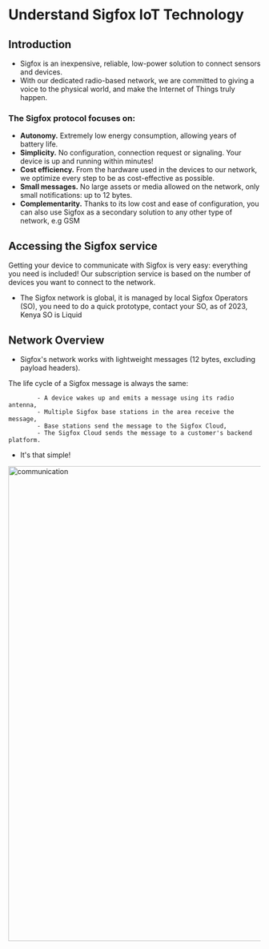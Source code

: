 # Understand Sigfox IoT Technology
 ## Introduction 
- Sigfox is an inexpensive, reliable, low-power solution to connect sensors and devices. 
- With our dedicated radio-based network, we are committed to giving a voice to the physical world, and make the Internet of Things truly happen. 

### The Sigfox protocol focuses on: 

- **Autonomy.** Extremely low energy consumption, allowing years of battery life.
- **Simplicity.** No configuration, connection request or signaling. Your device is up and running within minutes!
- **Cost efficiency.**  From the hardware used in the devices to our network, we optimize every step to be as cost-effective as possible.
- **Small messages.** No large assets or media allowed on the network, only small notifications: up to 12 bytes.
- **Complementarity.** Thanks to its low cost and ease of configuration, you can also use Sigfox as a secondary solution to any other type of network, e.g GSM

## Accessing the Sigfox service
Getting your device to communicate with Sigfox is very easy: everything you need is included! Our subscription service is based on the number of devices you want to connect to the network.
- The Sigfox network is global, it is managed by local Sigfox Operators (SO), you need to do a quick prototype, contact your SO, as of 2023, Kenya SO is Liquid 

## Network Overview
- Sigfox's network works with lightweight messages (12 bytes, excluding payload headers).

The life cycle of a Sigfox message is always the same:

            - A device wakes up and emits a message using its radio antenna,
            - Multiple Sigfox base stations in the area receive the message,
            - Base stations send the message to the Sigfox Cloud,
            - The Sigfox Cloud sends the message to a customer's backend platform.
- It's that simple!
<img width="949" alt="communication" src="https://user-images.githubusercontent.com/55284959/223074469-ed069526-ee62-4134-95d6-228294f7c7da.png">

